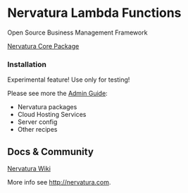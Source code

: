 Nervatura Lambda Functions
==========================

Open Source Business Management Framework

[Nervatura Core Package](https://github.com/nervatura/nervatura)

### Installation

Experimental feature! Use only for testing!

Please see more the [Admin Guide](https://rawgit.com/nervatura/nervatura/master/views/docs/nas.html):
  * Nervatura packages
  * Cloud Hosting Services
  * Server config
  * Other recipes

## Docs & Community

[Nervatura Wiki](https://github.com/nervatura/nervatura/wiki)

More info see http://nervatura.com.